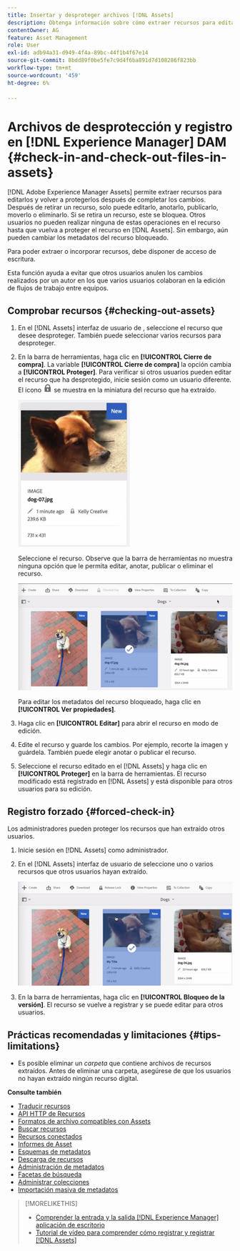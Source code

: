 ```yaml
---
title: Insertar y desproteger archivos [!DNL Assets]
description: Obtenga información sobre cómo extraer recursos para editarlos y volver a protegerlos una vez completados los cambios.
contentOwner: AG
feature: Asset Management
role: User
exl-id: adb94a31-d949-4f4a-89bc-44f1b4f67e14
source-git-commit: 8bdd89f0be5fe7c9d4f6ba891d7d108286f823bb
workflow-type: tm+mt
source-wordcount: '459'
ht-degree: 6%

---
```


# Archivos de desprotección y registro en [!DNL Experience Manager] DAM {#check-in-and-check-out-files-in-assets}

[!DNL Adobe Experience Manager Assets] permite extraer recursos para editarlos y volver a protegerlos después de completar los cambios. Después de retirar un recurso, solo puede editarlo, anotarlo, publicarlo, moverlo o eliminarlo. Si se retira un recurso, este se bloquea. Otros usuarios no pueden realizar ninguna de estas operaciones en el recurso hasta que vuelva a proteger el recurso en [!DNL Assets]. Sin embargo, aún pueden cambiar los metadatos del recurso bloqueado.

Para poder extraer o incorporar recursos, debe disponer de acceso de escritura.

Esta función ayuda a evitar que otros usuarios anulen los cambios realizados por un autor en los que varios usuarios colaboran en la edición de flujos de trabajo entre equipos.

## Comprobar recursos {#checking-out-assets}

1. En el [!DNL Assets] interfaz de usuario de , seleccione el recurso que desee desproteger. También puede seleccionar varios recursos para desproteger.

1. En la barra de herramientas, haga clic en **[!UICONTROL Cierre de compra]**. La variable **[!UICONTROL Cierre de compra]** la opción cambia a **[!UICONTROL Proteger]**.
Para verificar si otros usuarios pueden editar el recurso que ha desprotegido, inicie sesión como un usuario diferente. El icono ![icono de bloqueo de cierre de compra](assets/do-not-localize/checkout_lock.png) se muestra en la miniatura del recurso que ha extraído.

   ![icono de cierre de compra en la vista de tarjeta](assets/checkout-icon-card-view.png)

   Seleccione el recurso. Observe que la barra de herramientas no muestra ninguna opción que le permita editar, anotar, publicar o eliminar el recurso.

   ![chlimage_1-472](assets/checkout-asset-toolbar-options.png)

   Para editar los metadatos del recurso bloqueado, haga clic en **[!UICONTROL Ver propiedades]**.

1. Haga clic en **[!UICONTROL Editar]** para abrir el recurso en modo de edición.

1. Edite el recurso y guarde los cambios. Por ejemplo, recorte la imagen y guárdela. También puede elegir anotar o publicar el recurso.

1. Seleccione el recurso editado en el [!DNL Assets] y haga clic en **[!UICONTROL Proteger]** en la barra de herramientas. El recurso modificado está registrado en [!DNL Assets] y está disponible para otros usuarios para su edición.

## Registro forzado {#forced-check-in}

Los administradores pueden proteger los recursos que han extraído otros usuarios.

1. Inicie sesión en [!DNL Assets] como administrador.
1. En el [!DNL Assets] interfaz de usuario de seleccione uno o varios recursos que otros usuarios hayan extraído.

   ![chlimage_1-476](assets/chlimage_1-476.png)

1. En la barra de herramientas, haga clic en **[!UICONTROL Bloqueo de la versión]**. El recurso se vuelve a registrar y se puede editar para otros usuarios.

## Prácticas recomendadas y limitaciones {#tips-limitations}

* Es posible eliminar un *carpeta* que contiene archivos de recursos extraídos. Antes de eliminar una carpeta, asegúrese de que los usuarios no hayan extraído ningún recurso digital.

**Consulte también**

* [Traducir recursos](translate-assets.md)
* [API HTTP de Recursos](mac-api-assets.md)
* [Formatos de archivo compatibles con Assets](file-format-support.md)
* [Buscar recursos](search-assets.md)
* [Recursos conectados](use-assets-across-connected-assets-instances.md)
* [Informes de Asset](asset-reports.md)
* [Esquemas de metadatos](metadata-schemas.md)
* [Descarga de recursos](download-assets-from-aem.md)
* [Administración de metadatos](manage-metadata.md)
* [Facetas de búsqueda](search-facets.md)
* [Administrar colecciones](manage-collections.md)
* [Importación masiva de metadatos](metadata-import-export.md)

>[!MORELIKETHIS]
>
>* [Comprender la entrada y la salida [!DNL Experience Manager] aplicación de escritorio](https://experienceleague.adobe.com/docs/experience-manager-desktop-app/using/using.html#how-app-works2)
>* [Tutorial de vídeo para comprender cómo registrar y registrar [!DNL Assets]](https://experienceleague.adobe.com/docs/experience-manager-learn/assets/collaboration/check-in-and-check-out.html)

